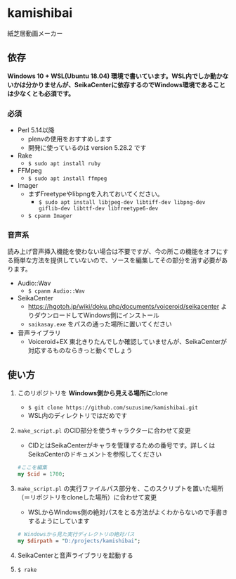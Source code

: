 # kamishibai
紙芝居動画メーカー

## 依存
**Windows 10 + WSL(Ubuntu 18.04) 環境で書いています。WSL内でしか動かないかは分かりませんが、SeikaCenterに依存するのでWindows環境であることは少なくとも必須です。**

### 必須
- Perl 5.14以降
    - plenvの使用をおすすめします
    - 開発に使っているのは version 5.28.2 です
- Rake
    - `$ sudo apt install ruby`
- FFMpeg
    - `$ sudo apt install ffmpeg`
- Imager
    - まずFreetypeやlibpngを入れておいてください。
        - `$ sudo apt install libjpeg-dev libtiff-dev libpng-dev giflib-dev libttf-dev libfreetype6-dev`
    - `$ cpanm Imager`

### 音声系
読み上げ音声挿入機能を使わない場合は不要ですが、今の所この機能をオフにする簡単な方法を提供していないので、ソースを編集してその部分を消す必要があります。

- Audio::Wav
    - `$ cpanm Audio::Wav`
- SeikaCenter
    - https://hgotoh.jp/wiki/doku.php/documents/voiceroid/seikacenter よりダウンロードしてWindows側にインストール
    - `saikasay.exe` をパスの通った場所に置いてください
- 音声ライブラリ
    - Voiceroid+EX 東北きりたんでしか確認していませんが、SeikaCenterが対応するものならきっと動くでしょう

## 使い方
1. このリポジトリを **Windows側から見える場所に**clone
    - `$ git clone https://github.com/suzusime/kamishibai.git`
    - WSL内のディレクトリではだめです

1. `make_script.pl` のCID部分を使うキャラクターに合わせて変更
    - CIDとはSeikaCenterがキャラを管理するための番号です。詳しくはSeikaCenterのドキュメントを参照してください
    
    ```perl
    #ここを編集
    my $cid = 1700;
    ```
1. `make_script.pl` の実行ファイルパス部分を、このスクリプトを置いた場所（＝リポジトリをcloneした場所）に合わせて変更
    - WSLからWindows側の絶対パスをとる方法がよくわからないので手書きするようにしています

    ```perl
    # Windowsから見た実行ディレクトリの絶対パス
    my $dirpath = "D:/projects/kamishibai";
    ```

1. SeikaCenterと音声ライブラリを起動する

1. `$ rake`